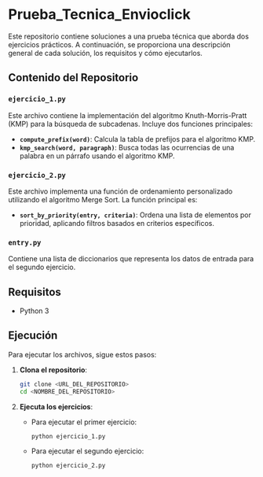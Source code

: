 # Prueba_Tecnica_Envioclick

Este repositorio contiene soluciones a una prueba técnica que aborda dos ejercicios prácticos. A continuación, se proporciona una descripción general de cada solución, los requisitos y cómo ejecutarlos.

## Contenido del Repositorio

### `ejercicio_1.py`

Este archivo contiene la implementación del algoritmo Knuth-Morris-Pratt (KMP) para la búsqueda de subcadenas. Incluye dos funciones principales:

- **`compute_prefix(word)`**: Calcula la tabla de prefijos para el algoritmo KMP.
- **`kmp_search(word, paragraph)`**: Busca todas las ocurrencias de una palabra en un párrafo usando el algoritmo KMP.

### `ejercicio_2.py`

Este archivo implementa una función de ordenamiento personalizado utilizando el algoritmo Merge Sort. La función principal es:

- **`sort_by_priority(entry, criteria)`**: Ordena una lista de elementos por prioridad, aplicando filtros basados en criterios específicos.

### `entry.py`

Contiene una lista de diccionarios que representa los datos de entrada para el segundo ejercicio.

## Requisitos

- Python 3

## Ejecución

Para ejecutar los archivos, sigue estos pasos:

1. **Clona el repositorio**:

    ```bash
    git clone <URL_DEL_REPOSITORIO>
    cd <NOMBRE_DEL_REPOSITORIO>
    ```

2. **Ejecuta los ejercicios**:

    - Para ejecutar el primer ejercicio:

        ```bash
        python ejercicio_1.py
        ```

    - Para ejecutar el segundo ejercicio:

        ```bash
        python ejercicio_2.py
        ```
